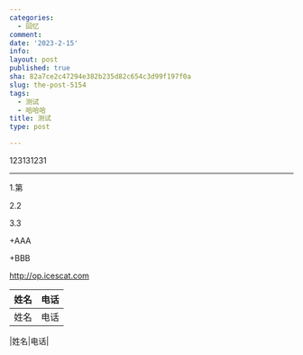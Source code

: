 ```yaml
---
categories:
  - 回忆
comment: 
date: '2023-2-15'
info: 
layout: post
published: true
sha: 82a7ce2c47294e382b235d82c654c3d99f197f0a
slug: the-post-5154
tags:
  - 测试
  - 哈哈哈
title: 测试
type: post

---
```


123131231

***
1.第


2.2

3.3

+AAA

+BBB

<http://op.icescat.com>

|姓名|电话|
|:---:|:---:|
|姓名|电话|

|姓名|电话|

